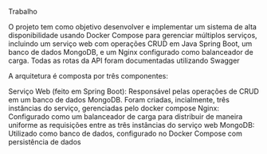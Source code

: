 Trabalho

O projeto tem como objetivo desenvolver e implementar um sistema de alta disponibilidade usando Docker Compose para gerenciar múltiplos serviços, incluindo um serviço web com operações CRUD em Java Spring Boot, um banco de dados MongoDB, e um Nginx configurado como balanceador de carga. Todas as rotas da API foram documentadas utilizando Swagger


A arquitetura é composta por três componentes:

Serviço Web (feito em Spring Boot): Responsável pelas operações de CRUD em um banco de dados MongoDB. Foram criadas, incialmente, três instâncias do serviço, gerenciadas pelo docker compose
Nginx: Configurado como um balanceador de carga para distribuir de maneira uniforme as requisições entre as três instâncias do serviço web
MongoDB: Utilizado como banco de dados, configurado no Docker Compose com persistência de dados
